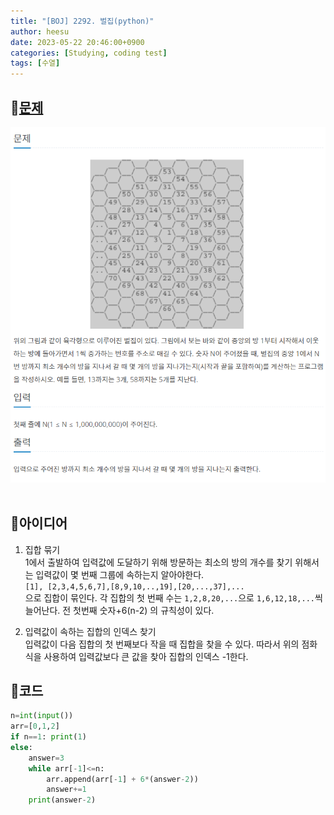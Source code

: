 ```yaml
---
title: "[BOJ] 2292. 벌집(python)"
author: heesu
date: 2023-05-22 20:46:00+0900
categories: [Studying, coding test]
tags: [수열]
---
```

## 📌[문제](https://www.acmicpc.net/problem/2292)
![Alt text](https://raw.githubusercontent.com/skagmltn7/practice_coding_test/15eebf8a3d5e66ff8084ee3f1e63f8ae37885e97/BOJ/img/problem_2292.PNG)
<br><br>

## 💪아이디어<br>
1. 집합 묶기<br>
1에서 출발하여 입력값에 도달하기 위해 방문하는 최소의 방의 개수를 찾기 위해서는 입력값이 몇 번째 그룹에 속하는지 알아야한다.<br>
`[1], [2,3,4,5,6,7],[8,9,10,..,19],[20,...,37],...`<br>
으로 집합이 묶인다. 각 집합의 첫 번째 수는 `1,2,8,20,...`으로 `1,6,12,18,...`씩 늘어난다. 전 첫번째 숫자+6(n-2) 의 규칙성이 있다.<br>

2. 입력값이 속하는 집합의 인덱스 찾기<br>
입력값이 다음 집합의 첫 번째보다 작을 때 집합을 찾을 수 있다. 따라서 위의 점화식을 사용하여 입력값보다 큰 값을 찾아 집합의 인덱스 -1한다.

## 🥂코드

```python
n=int(input())
arr=[0,1,2]
if n==1: print(1)
else:
    answer=3
    while arr[-1]<=n:
        arr.append(arr[-1] + 6*(answer-2))
        answer+=1
    print(answer-2)
```